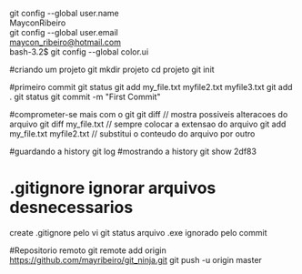 git config --global user.name                                                                                                                                       
MayconRibeiro                                                                                                                                                                 
git config --global user.email                                                                                                                                      
maycon_ribeiro@hotmail.com                                                                                                                                                    
bash-3.2$ git config --global color.ui  

#criando um projeto git
mkdir projeto
cd projeto
git init 

#primeiro commit
git status
git add my_file.txt myfile2.txt myfile3.txt
git add .
git status
git commit -m "First Commit"

#comprometer-se mais com o git
git diff // mostra possiveis alteracoes do arquivo
git diff my_file.txt // sempre colocar a extensao do arquivo
git add my_file.txt myfile2.txt // substitui o conteudo do arquivo por outro

#guardando a history
git log
#mostrando a history
git show 2df83

# .gitignore ignorar arquivos desnecessarios
create .gitignore pelo vi 
git status
arquivo .exe ignorado pelo commit

#Repositorio remoto
git remote add origin https://github.com/mayribeiro/git_ninja.git
git push -u origin master